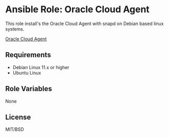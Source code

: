 # Ansible Role: Oracle Cloud Agent

This role install's the Oracle Cloud Agent with snapd on Debian based linux systems.

[Oracle Cloud Agent](https://docs.oracle.com/en-us/iaas/Content/Compute/Tasks/manage-plugins.htm)

## Requirements

- Debian Linux 11.x or higher
- Ubuntu Linux

## Role Variables

None

## License

MIT/BSD
